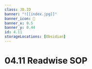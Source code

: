 ```yaml
---
class: JD.ID
banner: "![[index.jpg]]"
banner_icon: 📇
banner_x: 0.5
banner_y: 0.44
id: 4.11
storageLocations: [Obsidian]
---
```


# 04.11 Readwise SOP
